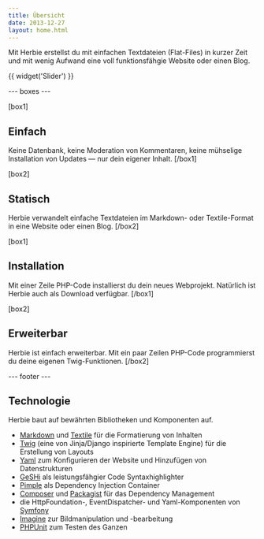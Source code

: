 ```yaml
---
title: Übersicht
date: 2013-12-27
layout: home.html
---
```


Mit Herbie erstellst du mit einfachen Textdateien (Flat-Files) in kurzer Zeit
und mit wenig Aufwand eine voll funktionsfähgie Website oder einen Blog.

{{ widget('Slider') }}

--- boxes ---

[box1]
## Einfach
Keine Datenbank, keine Moderation von Kommentaren, keine mühselige Installation
von Updates — nur dein eigener Inhalt.
[/box1]

[box2]
## Statisch
Herbie verwandelt einfache Textdateien im Markdown- oder Textile-Format in eine
Website oder einen Blog.
[/box2]

[box1]
## Installation
Mit einer Zeile PHP-Code installierst du dein neues Webprojekt. Natürlich ist
Herbie auch als Download verfügbar.
[/box1]

[box2]
## Erweiterbar
Herbie ist einfach erweiterbar. Mit ein paar Zeilen PHP-Code programmierst du
deine eigenen Twig-Funktionen.
[/box2]

--- footer ---

## Technologie

Herbie baut auf bewährten Bibliotheken und Komponenten auf.

- [Markdown][1] und [Textile][2] für die Formatierung von Inhalten
- [Twig][3] (eine von Jinja/Django inspirierte Template Engine) für die
  Erstellung von Layouts
- [Yaml][4] zum Konfigurieren der Website und Hinzufügen von Datenstrukturen
- [GeSHi][5] als leistungsfähgier Code Syntaxhighlighter
- [Pimple][6] als Dependency Injection Container
- [Composer][7] und [Packagist][8] für das Dependency Management
- die HttpFoundation-, EventDispatcher- und Yaml-Komponenten von [Symfony][9]
- [Imagine][11] zur Bildmanipulation und -bearbeitung
- [PHPUnit][10] zum Testen des Ganzen

[1]: http://daringfireball.net/projects/markdown/
[2]: http://txstyle.org/article/36/php-textile
[3]: http://twig.sensiolabs.org
[4]: http://www.yaml.org
[5]: http://qbnz.com/highlighter/
[6]: http://pimple.sensiolabs.org
[7]: http://getcomposer.org
[8]: https://packagist.org
[9]: http://symfony.com/doc/current/components/
[10]: http://phpunit.de
[11]: https://github.com/avalanche123/Imagine
